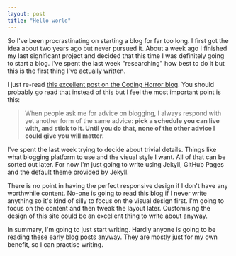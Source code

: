 ```yaml
---
layout: post
title: "Hello world"
---
```


So I've been procrastinating on starting a blog for far too long. I first got the idea about two years ago but never pursued it. About a week ago I finished my last significant project and decided that this time I was definitely going to start a blog. I've spent the last week "researching" how best to do it but this is the first thing I've actually written. 

I just re-read [this excellent post on the Coding Horror blog](http://blog.codinghorror.com/how-to-achieve-ultimate-blog-success-in-one-easy-step/). You should probably go read that instead of this but I feel the most important point is this:

> When people ask me for advice on blogging, I always respond with yet another form of the same advice: **pick a schedule you can live with, and stick to it. Until you do that, none of the other advice I could give you will matter.**

I've spent the last week trying to decide about trivial details. Things like what blogging platform to use and the visual style I want. All of that can be sorted out later. For now I'm just going to write using Jekyll, GitHub Pages and the default theme provided by Jekyll. 

There is no point in having the perfect responsive design if I don't have any worthwhile content. No-one is going to read this blog if I never write anything so it's kind of silly to focus on the visual design first. I'm going to focus on the content and then tweak the layout later. Customising the design of this site could be an excellent thing to write about anyway. 

In summary, I'm going to just start writing. Hardly anyone is going to be reading these early blog posts anyway. They are mostly just for my own benefit, so I can practise writing. 
